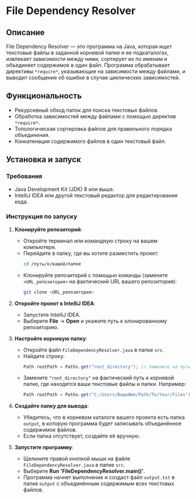 # File Dependency Resolver

## Описание

File Dependency Resolver — это программа на Java, которая ищет текстовые файлы в заданной корневой папке и ее подкаталогах, извлекает зависимости между ними, сортирует их по именам и объединяет содержимое в один файл. Программа обрабатывает директивы `*require*`, указывающие на зависимости между файлами, и выводит сообщение об ошибке в случае циклических зависимостей.

## Функциональность

- Рекурсивный обход папок для поиска текстовых файлов.
- Обработка зависимостей между файлами с помощью директив `*require*`.
- Топологическая сортировка файлов для правильного порядка объединения.
- Конкатенация содержимого файлов в один текстовый файл.

## Установка и запуск

### Требования

- Java Development Kit (JDK) 8 или выше.
- IntelliJ IDEA или другой текстовый редактор для редактирования кода.

### Инструкция по запуску

1. **Клонируйте репозиторий**:
   - Откройте терминал или командную строку на вашем компьютере.
   - Перейдите в папку, где вы хотите разместить проект:
     ```bash
     cd /путь/к/вашей/папке
     ```
   - Клонируйте репозиторий с помощью команды (замените `<URL_репозитория>` на фактический URL вашего репозитория):
     ```bash
     git clone <URL_репозитория>
     ```

2. **Откройте проект в IntelliJ IDEA**:
   - Запустите IntelliJ IDEA.
   - Выберите **File** → **Open** и укажите путь к клонированному репозиторию.

3. **Настройте корневую папку**:
   - Откройте файл `FileDependencyResolver.java` в папке `src`.
   - Найдите строку:
     ```java
     Path rootPath = Paths.get("root_directory"); // Замените на путь к корневой папке
     ```
   - Замените `"root_directory"` на фактический путь к корневой папке, где находятся ваши текстовые файлы и папки. Например:
     ```java
     Path rootPath = Paths.get("C:/Users/ВашеИмя/Path/To/Your/Files");
     ```

4. **Создайте папку для вывода**:
   - Убедитесь, что в корневом каталоге вашего проекта есть папка `output`, в которую программа будет записывать объединённое содержимое файлов.
   - Если папка отсутствует, создайте её вручную.

5. **Запустите программу**:
   - Щелкните правой кнопкой мыши на файле `FileDependencyResolver.java` в папке `src`.
   - Выберите **Run 'FileDependencyResolver.main()'**.
   - Программа начнет выполнение и создаст файл `output.txt` в папке `output` с объединённым содержимым всех текстовых файлов.
